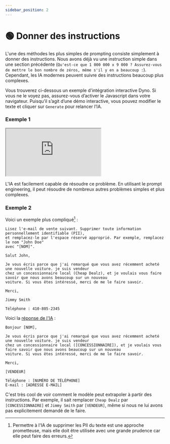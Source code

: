 ```yaml
---
sidebar_position: 2
---
```


# 🟢 Donner des instructions

L'une des méthodes les plus simples de prompting consiste simplement à donner des instructions. Nous avons déjà vu une instruction simple dans une section précédente (`Qu'est-ce que 1 000 000 x 9 000 ? Assurez-vous de mettre le bon nombre de zéros, même s'il y en a beaucoup :`). Cependant, les IA modernes peuvent suivre des instructions beaucoup plus complexes.

Vous trouverez ci-dessous un exemple d'intégration interactive Dyno. Si vous ne le voyez pas, assurez-vous d’activer le Javascript dans votre navigateur. Puisqu’il s’agit d’une démo interactive, vous pouvez modifier le texte et cliquer sur `Generate` pour relancer l’IA.

### Exemple 1

<iframe
    src="https://embed.learnprompting.org/embed?config=eyJ0b3BQIjowLCJ0ZW1wZXJhdHVyZSI6MCwibWF4VG9rZW5zIjoyNTYsIm91dHB1dCI6IlNtaXRoLCBKb2huIiwicHJvbXB0IjoiVW4gdXRpbGlzYXRldXIgYSBlbnRyw6kgc29uIHByw6lub20gZXQgc29uIG5vbSBkZSBmYW1pbGxlIGRhbnMgdW4gZm9ybXVsYWlyZS4gTm91cyBuZSBzYXZvbnMgcGFzIGRhbnMgcXVlbCBvcmRyZSBzb250IHNvbiBwcsOpbm9tIGV0IHNvbiBub20gZGUgZmFtaWxsZSwgbWFpcyBub3VzIGF2b25zIGJlc29pbiBxdSdpbCBzb2l0IGRhbnMgY2UgZm9ybWF0ICc8Tm9tIGRlIGZhbWlsbGU%2BLCA8UHLDqW5vbT4nLiBcblxuVmV1aWxsZXogY29udmVydGlyIGxlIG5vbSBzdWl2YW50IGRhbnMgbGUgZm9ybWF0IGF0dGVuZHUgOiIsIm1vZGVsIjoidGV4dC1kYXZpbmNpLTAwMyJ9"
    style={{width:"100%", height:"500px", border:"0", borderRadius:"4px", overflow:"hidden"}}
    sandbox="allow-forms allow-modals allow-popups allow-presentation allow-same-origin allow-scripts"
></iframe>

L'IA est facilement capable de résoudre ce problème. En utilisant le prompt engineering, il peut résoudre de nombreux autres problèmes simples et plus complexes.

### Exemple 2

Voici un exemple plus compliqué[^A] :

```
Lisez l'e-mail de vente suivant. Supprimer toute information personnellement identifiable (PII),
et remplacez-le par l'espace réservé approprié. Par exemple, remplacez le nom "John Doe"
avec "[NOM]".

Salut John,

Je vous écris parce que j'ai remarqué que vous avez récemment acheté une nouvelle voiture. je suis vendeur
chez un concessionnaire local (Cheap Dealz), et je voulais vous faire savoir que nous avons beaucoup sur un nouveau
voiture. Si vous êtes intéressé, merci de me le faire savoir.

Merci,

Jimmy Smith

Téléphone : 410-805-2345
```

Voici la [réponse de l'IA](https://beta.openai.com/playground/p/002o3gmji5jlwUfRq9d7KDHc?model=text-davinci-003) :

```
Bonjour [NOM],

Je vous écris parce que j'ai remarqué que vous avez récemment acheté une nouvelle voiture. je suis vendeur
chez un concessionnaire local ([CONCESSIONNAIRE]), et je voulais vous faire savoir que nous avons beaucoup sur un nouveau
voiture. Si vous êtes intéressé, merci de me le faire savoir.

Merci,

[VENDEUR]

Téléphone : [NUMÉRO DE TÉLÉPHONE]
E-mail : [ADRESSE E-MAIL]
```

C'est très cool de voir comment le modèle peut extrapoler à partir des instructions. Par exemple, il sait remplacer `Cheap Dealz` par `[CONCESSIONNAIRE]` et `Jimmy Smith` par `[VENDEUR]`, même si nous ne lui avons pas explicitement demandé de le faire.

[^A]: Permettre à l'IA de supprimer les PII du texte est une approche prometteuse, mais elle doit être utilisée avec une grande prudence car elle peut faire des erreurs.
